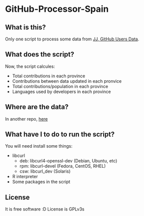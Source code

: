 # GitHub-Processor-Spain

## What is this?
Only one script to process some data from [JJ, GitHub Users Data](https://github.com/JJ/top-github-users-data).

## What does the script?

Now, the script calcules:

* Total contributions in each province
* Contributions between data updated in each pronvice
* Total contributions/population in each province
* Languages used by developers in each province

## Where are the data?

In another repo, [here](https://github.com/iblancasa/GitHub-DataProcessed-Spain)

## What have I to do to run the script?
You will need install some things:
* libcurl
  * deb: libcurl4-openssl-dev (Debian, Ubuntu, etc)
  * rpm: libcurl-devel (Fedora, CentOS, RHEL)
  * csw: libcurl_dev (Solaris)
* R interpreter
* Some packages in the script


## License

It is free software :D License is GPLv3s
